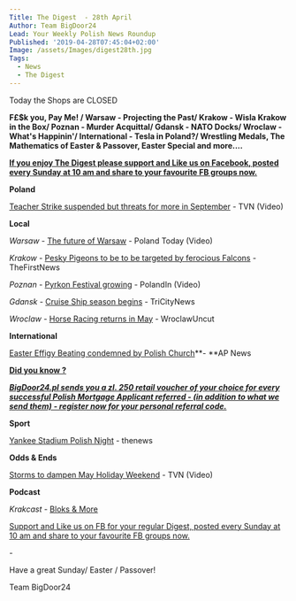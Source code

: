 ```yaml
---
Title: The Digest  - 28th April
Author: Team BigDoor24
Lead: Your Weekly Polish News Roundup
Published: '2019-04-28T07:45:04+02:00'
Image: /assets/Images/digest28th.jpg
Tags:
  - News
  - The Digest
---
```

Today the Shops are CLOSED

**F£$k you, Pay Me! / Warsaw - Projecting the Past/ Krakow - Wisla Krakow in the Box/ Poznan - Murder Acquittal/ Gdansk - NATO Docks/ Wroclaw - What's Happinin'/ International - Tesla in Poland?/ Wrestling Medals, The Mathematics of Easter & Passover, Easter Special and more....**

[**If you enjoy The Digest please support and Like us on Facebook, posted every Sunday at 10 am and share to your favourite FB groups now.**](https://www.facebook.com/bigdoor24/)

<div class="sharethis-inline-share-buttons"></div>

**Poland**

[Teacher Strike suspended but threats for more in September](https://www.tvn24.pl/tvn24-news-in-english,157,m/strike-of-polish-teachers-suspended-wider-walkout-possible-in-september,930731.html) - TVN (Video)

**Local**

_Warsaw_ -  [The future of Warsaw](https://poland-today.pl/future-of-warsaw-film/) - Poland Today (Video)

_Krakow_ -   [Pesky Pigeons to be to be targeted by ferocious Falcons](https://www.thefirstnews.com/article/plans-to-introduce-bird-of-prey-to-scare-off-krakow-pigeons-ruffles-feathers-with-bird-lovers-5691) - TheFirstNews

_Poznan_ - [Pyrkon Festival growing](https://polandin.com/42393574/fantasy-and-scifi-fans-gather-at-pyrkon-convention) - PolandIn (Video)

_Gdansk_ -   [Cruise Ship season begins](https://tricitynews.pl/tricity-opens-the-2019-cruise-ships-season/) - TriCityNews

_Wroclaw_ - [Horse Racing returns in May](http://wroclawuncut.com/2019/04/23/horse-racing-returns-to-wroclaw-this-weekend/) - WroclawUncut

**International**

[Easter Effigy Beating condemned by Polish Church](https://www.apnews.com/2499a84a203e4960b9a64cc049cf5b26)**\- **AP News

[**Did you know ?**](https://bigdoor24.pl/)

[_**BigDoor24.pl sends you a zl. 250 retail voucher of your choice for every successful Polish Mortgage Applicant referred - (in addition to what we send them) - register now for your personal referral code.**_](https://bigdoor24.pl/)

**Sport**

[Yankee Stadium Polish Night](http://thenews.pl/1/5/Artykul/417285,Polish-Night-at-Yankee-Stadium-in-New-York) - thenews

**Odds & Ends**

[Storms to dampen May Holiday Weekend](https://www.tvn24.pl/tvn24-news-in-english,157,m/poles-are-resting-as-the-long-may-weekend-has-begun,931021.html) - TVN (Video)

**Podcast**

_Krakcast_ - [Bloks & More](https://www.krakcast.pl/e/krakcast-%E2%80%93-news-1555931757/)

[Support and Like us on FB for your regular Digest, posted every Sunday at 10 am and share to your favourite FB groups now.](https://www.facebook.com/bigdoor24/)

<div class="sharethis-inline-share-buttons"></div>

\-

Have a great Sunday/ Easter / Passover!

Team BigDoor24
